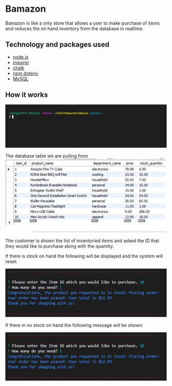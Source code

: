 # Bamazon
Bamazon is like a only store that allows a user to make purchase of items and reduces the on hand inventory from the database in realtime.

## Technology and packages used
* [node.js](https://nodejs.org/en/docs/)
* [inquirer](https://www.npmjs.com/package/inquirer)
* [chalk](https://github.com/chalk/chalk)
* [npm dotenv](https://www.npmjs.com/package/dotenv-extended)
* [MySQL](https://dev.mysql.com/doc/)

## How it works
![gif example of project]( https://github.com/welljer/week-12/blob/master/demoCustomer.gif)

The database table we are pulling from 
![picture of database]( https://github.com/welljer/week-12/blob/master/images/SQL.JPG)

The customer is shown the list of inventoried items and asked the ID that they would like to purchase along with the quantity.

If there is stock on hand the following will be displayed and the system will reset:

![with inventory image]( https://github.com/welljer/week-12/blob/master/images/withinventory.JPG)

If there in no stock on hand the following message will be shown:

![without inventory image]( https://github.com/welljer/week-12/blob/master/images/withinventory.JPG)

